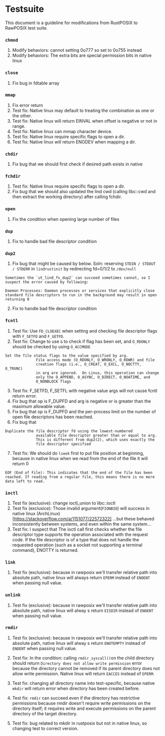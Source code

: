 # Testsuite

This document is a guideline for modifications from RustPOSIX to RawPOSIX test suite.

### `chmod`

1. Modify behaviors: cannot setting 0o777 so set to 0o755 instead
2. Modify behaviors: The extra bits are special permission bits in native linux

### `close` 

1. Fix bug in fdtable array

### `mmap` 

1. Fix error return 
2. Test fix: Native linux may default to treating the combination as one or the other. 
3. Test fix: Native linux will return EINVAL when offset is negative or not in range. 
4. Test fix: Native linux can mmap character device. 
5. Test fix: Native linux require specific flags to open a dir. 
6. Test fix: Native linux will return ENODEV when mapping a dir.

### `chdir` 

1. Fix bug that we should first check if desired path exists in native

### `fchdir` 

1. Test fix: Native linux require specific flags to open a dir. 
2. Fix bug that we should also updated the lind cwd (calling libc::cwd and then extract the working directory) after calling fchdir.

### `open` 

1. Fix the condition when opening large number of files

### `dup` 

1. Fix to handle bad file descriptor condition


### `dup2`

1. Fix bug that might be caused by below. Soln: reserving `STDIN / STDOUT / STDERR` in `lindrustinit` by redirecting fd=0/1/2 to `/dev/null`

```
Sometimes the `ut_lind_fs_dup2` can succeed sometimes cannot, so I suspect the error caused by following:

Daemon Processes: Daemon processes or services that explicitly close standard file descriptors to run in the background may result in open returning 0
```

2. Fix to handle bad file descriptor condition

### `fcntl`

1. Test fix: Use `FD_CLOEXEC` when setting and checking file descriptor flags with `F_SETFD` and `F_GETFD`.
2. Test fix: Change to use `&` to check if flag has been set, and `O_RDONLY` should be checked by using `O_ACCMODE` 

```
Set the file status flags to the value specified by arg.
              File access mode (O_RDONLY, O_WRONLY, O_RDWR) and file
              creation flags (i.e., O_CREAT, O_EXCL, O_NOCTTY, O_TRUNC)
              in arg are ignored.  On Linux, this operation can change
              only the O_APPEND, O_ASYNC, O_DIRECT, O_NOATIME, and
              O_NONBLOCK flags
```

3. Test fix: F_SETFD, F_SETFL with negative value args will not cause fcntl return error.
4. Fix bug that op is F_DUPFD and arg is negative or is greater than the maximum allowable value.
5. Fix bug that op is F_DUPFD and the per-process limit on the number of open file descriptors has been reached.
6. Fix bug that

```
Duplicate the file descriptor fd using the lowest-numbered
              available file descriptor greater than or equal to arg.
              This is different from dup2(2), which uses exactly the
              file descriptor specified
```

7. Test fix: We should do `lseek` first to put file position at beginning, because in native linux when we read from the end of the file it will return 0

```
EOF (End of File): This indicates that the end of the file has been reached. If reading from a regular file, this means there is no more data left to read.
```

### `ioctl`

1. Test fix (exclusive): change ioctl_union to libc::ioctl
2. Test fix (exclusice): Those invalid argument(`FIONBIO`) will success in native linux (ArchLinux)
            [https://stackoverflow.com/a/1151077/22572322]
            ...but these behaved inconsistently between systems, and even within the same system... 
3. Test fix: I suspect that The ioctl call first checks whether the file descriptor type supports the operation associated with the request code. If the file descriptor is of a type that does not handle the requested operation (such as a socket not supporting a terminal command), ENOTTY is returned.

### `link`

1. Test fix (exclusive): because in rawposix we'll transfer relative path into absolute path, native linux will always return `EPERM` instead of `ENOENT` when passing null value.

### `unlink`

1. Test fix (exclusive): because in rawposix we'll transfer relative path into absolute path, native linux will alway
s return `EISDIR` instead of `ENOENT` when passing null value.

### `rmdir`

1. Test fix (exclusive): because in rawposix we'll transfer relative path into absolute path, native linux will alway
s return `ENOTEMPTY` instead of `ENOENT` when passing null value.

2. Test fix: In the condition: calling `rmdir_syscall()`on the child directory should return `Directory does not allow write permission` error because the directory cannot be removed if its parent directory does not allow write permission. Native linux will return `EACCES` instead of `EPERM`.

3. Test fix: changing all directory name into test-specific, because native `mkdir` will return error when directory has been created before. 

4. Test fix: `rmdir` can succeed even if the directory has restrictive permissions because rmdir doesn't require write permissions on the directory itself; it requires write and execute permissions on the parent directory of the target directory.

5. Test fix: bug related to mkdir in rustposix but not in native linux, so changing test to correct version.


